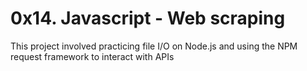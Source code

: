 # 0x14. Javascript - Web scraping

This project involved practicing file I/O on Node.js and using the NPM request
framework to interact with APIs
